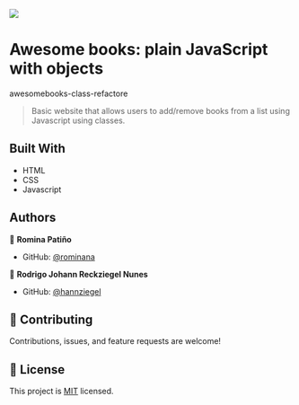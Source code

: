 ![](https://img.shields.io/badge/Microverse-blueviolet)

# Awesome books: plain JavaScript with objects

awesomebooks-class-refactore
> Basic website that allows users to add/remove books from a list using Javascript using classes.

## Built With

- HTML
- CSS
- Javascript

## Authors

👤 **Romina Patiño**

- GitHub: [@rominana](https://github.com/rominana)

👤 **Rodrigo Johann Reckziegel Nunes**

- GitHub: [@hannziegel](https://github.com/hannziegel)


## 🤝 Contributing

Contributions, issues, and feature requests are welcome!

## 📝 License

This project is [MIT](./MIT.md) licensed.
